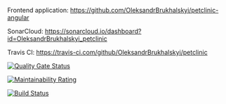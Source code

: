 Frontend application: https://github.com/OleksandrBrukhalskyi/petclinic-angular

SonarCloud: https://sonarcloud.io/dashboard?id=OleksandrBrukhalskyi_petclinic

Travis CI: https://travis-ci.com/github/OleksandrBrukhalskyi/petclinic

[![Quality Gate Status](https://sonarcloud.io/api/project_badges/measure?project=OleksandrBrukhalskyi_petclinic&metric=alert_status)](https://sonarcloud.io/dashboard?id=OleksandrBrukhalskyi_petclinic)

[![Maintainability Rating](https://sonarcloud.io/api/project_badges/measure?project=OleksandrBrukhalskyi_petclinic&metric=sqale_rating)](https://sonarcloud.io/dashboard?id=OleksandrBrukhalskyi_petclinic)

[![Build Status](https://travis-ci.com/OleksandrBrukhalskyi/petclinic.svg?branch=master)](https://travis-ci.com/OleksandrBrukhalskyi/petclinic)
